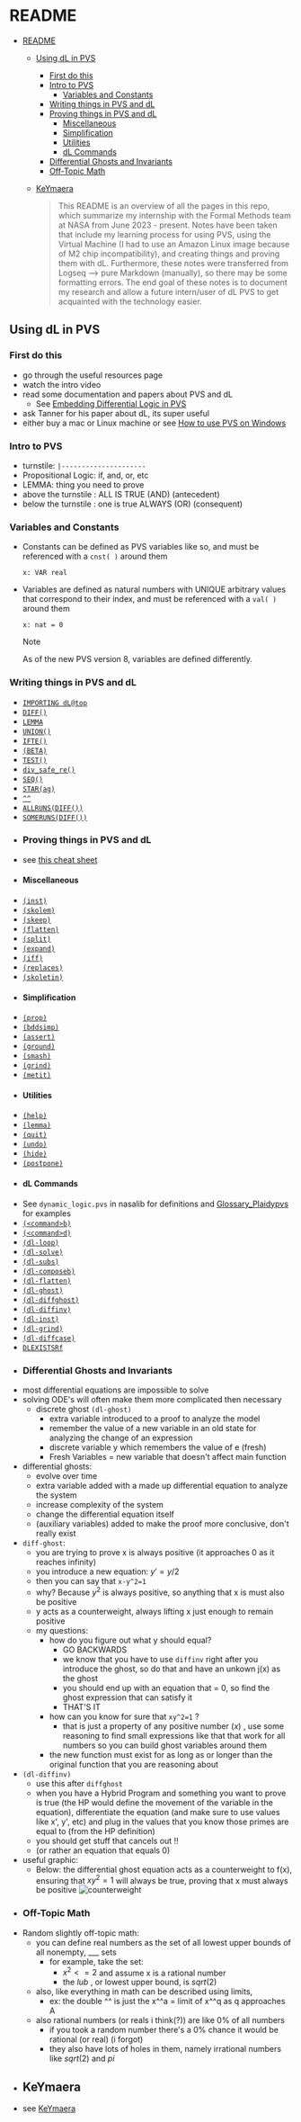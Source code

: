# README

- [README](#readme)
	- [Using dL in PVS](#using-dl-in-pvs)
		- [First do this](#first-do-this)
		- [Intro to PVS](#intro-to-pvs)
			- [Variables and Constants](#variables-and-constants)
		- [Writing things in PVS and dL](#writing-things-in-pvs-and-dl)
		- [Proving things in PVS and dL](#proving-things-in-pvs-and-dl)
			- [Miscellaneous](#miscellaneous)
			- [Simplification](#simplification)
			- [Utilities](#utilities)
			- [dL Commands](#dl-commands)
		- [Differential Ghosts and Invariants](#differential-ghosts-and-invariants)
		- [Off-Topic Math](#off-topic-math)
	- [KeYmaera](#keymaera)
	  
	  > This README is an overview of all the pages in this repo, which summarize my
	  > internship with the Formal Methods team at NASA from June 2023 - present. Notes
	  > have been taken that include my learning process for using PVS, using the
	  > Virtual Machine (I had to use an Amazon Linux image because of M2 chip
	  > incompatibility), and creating things and proving them with dL. Furthermore,
	  > these notes were transferred from Logseq --> pure Markdown (manually), so there
	  > may be some formatting errors. The end goal of these notes is to document my
	  > research and allow a future intern/user of dL PVS to get acquainted with the
	  > technology easier.

## Using dL in PVS

### First do this

- go through the useful resources page
- watch the intro video
- read some documentation and papers about PVS and dL
	- See [Embedding Differential Logic in PVS](assets/LSFA_23_submit.pdf)
- ask Tanner for his paper about dL, its super useful
- either buy a mac or Linux machine or see [How to use PVS on Windows](pages/pvs-on-windows.md)

### Intro to PVS

- turnstile: `|---------------------`
- Propositional Logic: if, and, or, etc
- LEMMA: thing you need to prove
- above the turnstile : ALL IS TRUE (AND) (antecedent)
- below the turnstile : one is true ALWAYS (OR) (consequent)

### Variables and Constants

- Constants can be defined as PVS variables like so, and must be referenced with
  a `cnst( )` around them
  
  `x: VAR real`
- Variables are defined as natural numbers with UNIQUE arbitrary values that
  correspond to their index, and must be referenced with a `val( )` around them
  
  `x: nat = 0`
  
  <!--TODO: Update new dL variables syntax-->
  > [!NOTE]
  > As of the new PVS version 8, variables are defined differently.

### Writing things in PVS and dL

- [`IMPORTING dL@top`](pages/IMPORTING.md)
- [`DIFF()`](pages/DIFF.md)
- [`LEMMA`](pages/lemma.md)
- [`UNION()`](pages/UNION.md)
- [`IFTE()`](pages/IFTE.md)
- [`(BETA)`](pages/beta.md)
- [`TEST()`](pages/test.md)
- [`div_safe_re()`](pages/div_safe_re.md)
- [`SEQ()`](pages/SEQ.md)
- [`STAR(ag)`](pages/star.md)
- [`^^`](pages/exponentiation.md)
- [`ALLRUNS(DIFF())`](pages/ALLRUNS.md)
- [`SOMERUNS(DIFF())`](pages/SOMERUNS.md)
- ### Proving things in PVS and dL
- see [this cheat sheet](assets/plaidypvs_cheatsheet.png)
- #### Miscellaneous
- [`(inst)`](pages/inst.md)
- [`(skolem)`](pages/skolem.md)
- [`(skeep)`](pages/skeep.md)
- [`(flatten)`](pages/flatten.md)
- [`(split)`](pages/)
- [`(expand)`](pages/expand.md)
- [`(iff)`](pages/IFF.md)
- [`(replaces)`](pages/replaces.md)
- [`(skoletin)`](pages/skoletin.md)
- #### Simplification
- [`(prop)`](pages/prop.md)
- [`(bddsimp)`](pages/bddsimp.md)
- [`(assert)`](pages/assert.md)
- [`(ground)`](pages/ground.md)
- [`(smash)`](pages/smash.md)
- [`(grind)`](pages/grind.md)
- [`(metit)`](metit.md)
- #### Utilities
- [`(help)`](pages/help.md)
- [`(lemma)`](pages/lemma.md)
- [`(quit)`](pages/quit.md)
- [`(undo)`](pages/undo.md)
- [`(hide)`](pages/hide.md)
- [`(postpone)`](postpone.md)
- #### dL Commands
- See `dynamic_logic.pvs` in nasalib for definitions and [Glossary_Plaidypvs](./assets/Glossary_Plaidypvs.pvs) for examples
- [`(<command>b)`](pages/box.md)
- [`(<command>d)`](pages/diamond.md)
- [`(dl-loop)`](pages/loop.md)
- [`(dl-solve)`](pages/solve.md)
- [`(dl-subs)`](pages/sub.md)
- [`(dl-composeb)`](pages/compose.md)
- [`(dl-flatten)`](pages/flatten.md)
- [`(dl-ghost)`](pages/ghosts.md)
- [`(dl-diffghost)`](pages/diffghost.md)
- [`(dl-diffinv)`](pages/diffinv.md)
- [`(dl-inst)`](pages/inst.md)
- [`(dl-grind)`](pages/dl-grind.md)
- [`(dl-diffcase)`](pages/diffcase.md)
- [`DLEXISTSRf`](pages/DLEXISTSRf.md)
- ### Differential Ghosts and Invariants
- most differential equations are impossible to solve
- solving ODE's will often make them more complicated then necessary
	- discrete ghost `(dl-ghost)`
		- extra variable introduced to a proof to analyze the model
		- remember the value of a new variable in an old state for analyzing the
		  change of an expression
		- discrete variable y which remembers the value of e (fresh)
		- Fresh Variables = new variable that doesn't affect main function
- differential ghosts:
	- evolve over time
	- extra variable added with a made up differential equation to analyze the
	  system
	- increase complexity of the system
	- change the differential equation itself
	- (auxiliary variables) added to make the proof more conclusive, don't really
	  exist
- `diff-ghost`:
	- you are trying to prove x is always positive (it approaches 0 as it reaches
	  infinity)
	- you introduce a new equation: $y' = y/2$
	- then you can say that `x-y^2=1`
	- why? Because $y^2$ is always positive, so anything that x is must also be
	  positive
	- y acts as a counterweight, always lifting x just enough to remain positive
	- my questions:
		- how do you figure out what y should equal?
			- GO BACKWARDS
			- we know that you have to use `diffinv` right after you introduce the
			  ghost, so do that and have an unkown j(x) as the ghost
			- you should end up with an equation that = 0, so find the ghost
			  expression that can satisfy it
			- THAT'S IT
		- how can you know for sure that `xy^2=1` ?
			- that is just a property of any positive number $(x)$ , use some
			  reasoning to find small expressions like that that work for all numbers so
			  you can build ghost variables around them
		- the new function must exist for as long as or longer than the original
		  function that you are reasoning about
- `(dl-diffinv)`
	- use this after `diffghost`
	- when you have a Hybrid Program and something you want to prove is true (the
	  HP would define the movement of the variable in the equation), differentiate
	  the equation (and make sure to use values like x', y', etc) and plug in the
	  values that you know those primes are equal to (from the HP definition)
	- you should get stuff that cancels out !!
	- (or rather an equation that equals 0)
- useful graphic:
	- Below: the differential ghost equation acts as a counterweight to f(x),
	  ensuring that $xy^2 = 1$ will always be true, proving that x must always be
	  positive
	  ![counterweight](assets/counterweight.png)
- ### Off-Topic Math
- Random slightly off-topic math:
	- you can define real numbers as the set of all lowest upper bounds of all
	  nonempty, \_\_\_ sets
		- for example, take the set:
			- $x^2 <= 2$ and assume x is a rational number
			- the $lub$ , or lowest upper bound, is $sqrt(2)$
	- also, like everything in math can be described using limits,
		- ex: the double ^^ is just the x^^a = limit of x^^q as q approaches A
	- also rational numbers (or reals i think(?)) are like 0% of all numbers
		- if you took a random number there's a 0% chance it would be rational (or
		  real) (i forgot)
		- they also have lots of holes in them, namely irrational numbers like
		  $sqrt(2)$ and $pi$
- ## KeYmaera
- see [KeYmaera](pages/keymaera.md)

